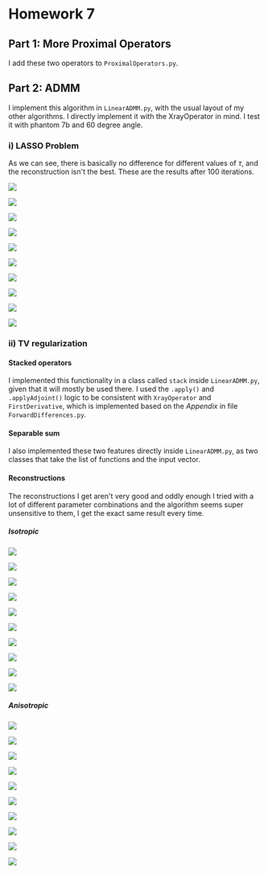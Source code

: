 # Homework 7

## Part 1: More Proximal Operators

I add these two operators to `ProximalOperators.py`.

## Part 2: ADMM

I implement this algorithm in `LinearADMM.py`, with the usual layout of my other algorithms. I directly implement it with the XrayOperator in mind. I test it with phantom 7b and 60 degree angle.

### i) LASSO Problem

As we can see, there is basically no difference for different values of $\tau$, and the reconstruction isn't the best. These are the results after 100 iterations.

![](2_tau_1e-03.png)

![](2_tau_1e-02.png)

![](2_tau_1e-01.png)

![](2_tau_1e+00.png)

![](2_tau_1e+01.png)

![](2_tau_1e+02.png)

![](2_tau_1e+03.png)

![](2_tau_1e+04.png)

![](2_tau_1e+05.png)

![](2_tau_1e+06.png)

### ii) TV regularization

#### Stacked operators

I implemented this functionality in a class called `stack` inside `LinearADMM.py`, given that it will mostly be used there. I used the `.apply()` and `.applyAdjoint()` logic to be consistent with `XrayOperator` and `FirstDerivative`, which is implemented based on the *Appendix* in file `ForwardDifferences.py`.

#### Separable sum

I also implemented these two features directly inside `LinearADMM.py`, as two classes that take the list of functions and the input vector.

#### Reconstructions

The reconstructions I get aren't very good and oddly enough I tried with a lot of different parameter combinations and the algorithm seems super unsensitive to them, I get the exact same result every time.

##### Isotropic

![](3_tau_1e-03_iso.png)

![](3_tau_1e-02_iso.png)

![](3_tau_1e-01_iso.png)

![](3_tau_1e+00_iso.png)

![](3_tau_1e+01_iso.png)

![](3_tau_1e+02_iso.png)

![](3_tau_1e+03_iso.png)

![](3_tau_1e+04_iso.png)

![](3_tau_1e+05_iso.png)

![](3_tau_1e+06_iso.png)

##### Anisotropic

![](3_tau_1e-03_aniso.png)

![](3_tau_1e-02_aniso.png)

![](3_tau_1e-01_aniso.png)

![](3_tau_1e+00_aniso.png)

![](3_tau_1e+01_aniso.png)

![](3_tau_1e+02_aniso.png)

![](3_tau_1e+03_aniso.png)

![](3_tau_1e+04_aniso.png)

![](3_tau_1e+05_aniso.png)

![](3_tau_1e+06_aniso.png)
